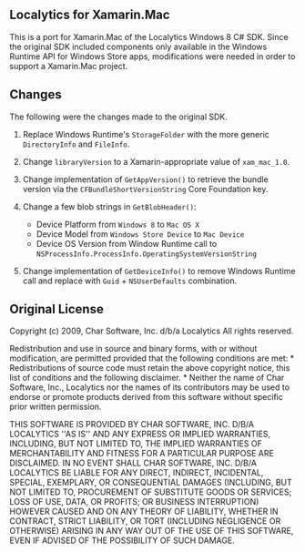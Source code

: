## Localytics for Xamarin.Mac

This is a port for Xamarin.Mac of the Localytics Windows 8 C# SDK. Since the original SDK included components only available in the Windows Runtime API for Windows Store apps, modifications were needed in order to support a Xamarin.Mac project.

## Changes

The following were the changes made to the original SDK.

1. Replace Windows Runtime's `StorageFolder` with the more generic `DirectoryInfo` and `FileInfo`.

2. Change `libraryVersion` to a Xamarin-appropriate value of `xam_mac_1.0`.

3. Change implementation of `GetAppVersion()` to retrieve the bundle version via the `CFBundleShortVersionString` Core Foundation key.

4. Change a few blob strings in `GetBlobHeader()`:
	* Device Platform from `Windows 8` to `Mac OS X`
	* Device Model from `Windows Store Device` to `Mac Device`
	* Device OS Version from Window Runtime call to `NSProcessInfo.ProcessInfo.OperatingSystemVersionString`

5. Change implementation of `GetDeviceInfo()` to remove Windows Runtime call and replace with `Guid` + `NSUserDefaults` combination.

## Original License

Copyright (c) 2009, Char Software, Inc. d/b/a Localytics
All rights reserved.

Redistribution and use in source and binary forms, with or without
modification, are permitted provided that the following conditions are met:
    * Redistributions of source code must retain the above copyright
      notice, this list of conditions and the following disclaimer.
    * Neither the name of Char Software, Inc., Localytics nor the names of its 
      contributors may be used to endorse or promote products derived from this
      software without specific prior written permission.

THIS SOFTWARE IS PROVIDED BY CHAR SOFTWARE, INC. D/B/A LOCALYTICS ''AS IS'' AND 
ANY EXPRESS OR IMPLIED WARRANTIES, INCLUDING, BUT NOT LIMITED TO, THE IMPLIED
WARRANTIES OF MERCHANTABILITY AND FITNESS FOR A PARTICULAR PURPOSE ARE 
DISCLAIMED. IN NO EVENT SHALL CHAR SOFTWARE, INC. D/B/A LOCALYTICS BE LIABLE 
FOR ANY DIRECT, INDIRECT, INCIDENTAL, SPECIAL, EXEMPLARY, OR CONSEQUENTIAL 
DAMAGES (INCLUDING, BUT NOT LIMITED TO, PROCUREMENT OF SUBSTITUTE GOODS OR 
SERVICES; LOSS OF USE, DATA, OR PROFITS; OR BUSINESS INTERRUPTION) HOWEVER 
CAUSED AND ON ANY THEORY OF LIABILITY, WHETHER IN CONTRACT, STRICT LIABILITY, 
OR TORT (INCLUDING NEGLIGENCE OR OTHERWISE) ARISING IN ANY WAY OUT OF THE USE 
OF THIS SOFTWARE, EVEN IF ADVISED OF THE POSSIBILITY OF SUCH DAMAGE.